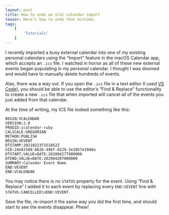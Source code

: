 ```yaml
---
layout: post
title: How to undo an iCal calendar import
teaser: Here’s how to undo that mistake.
tags:
    [
        'Tutorials'
    ]
---
```



I recently imported a busy external calendar into one of my existing personal calendars using the “Import” feature in the macOS Calendar app, which accepts an `.ics` file. I watched in horror as all of these new external events began populating in my _personal_ calendar. I thought I was doomed and would have to manually delete hundreds of events.

Alas, there was a way out. If you open the `.ics` file in a text editor (I used [VS Code](https://code.visualstudio.com/)), you should be able to use the editor’s “Find & Replace” functionality to create a new `.ics` file that when imported will cancel all of the events you just added from that calendar.

At the time of writing, my ICS file looked something like this:

```
BEGIN:VCALENDAR
VERSION:2.0
PRODID:icalendar-ruby
CALSCALE:GREGORIAN
METHOD:PUBLISH
BEGIN:VEVENT
DTSTAMP:20210323T151852Z
UID:24e83108-062b-496f-8229-2e2057e3940a
DTSTART;VALUE=DATE:20200427T000000
DTEND;VALUE=DATE:20200428T000000
SUMMARY:Calendar Event Name
END:VEVENT
END:VCALENDAR
```

You may notice there is no `STATUS` property for the event. Using “Find & Replace” I added it to each event by replacing every `END:VEVENT` line with `STATUS:CANCELLED\nEND:VEVENT`.

Save the file, re-import it the same way you did the first time, and should start to see the events disappear. Phew!
